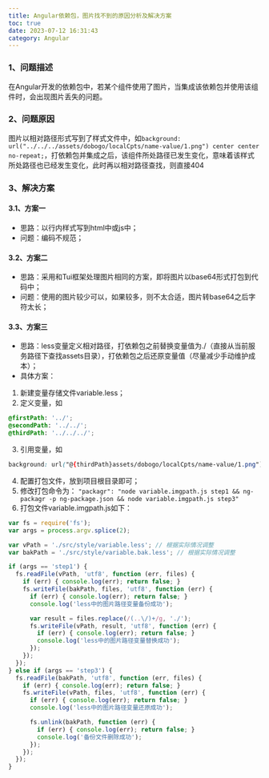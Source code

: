 ```yaml
---
title: Angular依赖包，图片找不到的原因分析及解决方案
toc: true
date: 2023-07-12 16:31:43
category: Angular
---
```

### 1、问题描述
在Angular开发的依赖包中，若某个组件使用了图片，当集成该依赖包并使用该组件时，会出现图片丢失的问题。

### 2、问题原因
图片以相对路径形式写到了样式文件中，如`background: url("../../../assets/dobogo/localCpts/name-value/1.png") center center no-repeat;`，打依赖包并集成之后，该组件所处路径已发生变化，意味着该样式所处路径也已经发生变化，此时再以相对路径查找，则直接404

### 3、解决方案
#### 3.1、方案一
- 思路：以行内样式写到html中或js中；
- 问题：编码不规范；
#### 3.2、方案二
- 思路：采用和Tui框架处理图片相同的方案，即将图片以base64形式打包到代码中；
- 问题：使用的图片较少可以，如果较多，则不太合适，图片转base64之后字符太长；
#### 3.3、方案三
- 思路：less变量定义相对路径，打依赖包之前替换变量值为./（直接从当前服务路径下查找assets目录），打依赖包之后还原变量值（尽量减少手动维护成本）；
- 具体方案：
1. 新建变量存储文件variable.less；
2. 定义变量，如
``` css
@firstPath: '../';
@secondPath: '../../';
@thirdPath: '../../../';
```
3. 引用变量，如
```css
background: url("@{thirdPath}assets/dobogo/localCpts/name-value/1.png") center center no-repeat;
```
4. 配置打包文件，放到项目根目录即可；
5. 修改打包命令为：
`"packagr": "node variable.imgpath.js step1 && ng-packagr -p ng-package.json && node variable.imgpath.js step3"`
6. 打包文件variable.imgpath.js如下：
``` javascript
var fs = require('fs');
var args = process.argv.splice(2);

var vPath = './src/style/variable.less'; // 根据实际情况调整 
var bakPath = './src/style/variable.bak.less'; // 根据实际情况调整 

if (args == 'step1') {
  fs.readFile(vPath, 'utf8', function (err, files) {
    if (err) { console.log(err); return false; }
    fs.writeFile(bakPath, files, 'utf8', function (err) {
      if (err) { console.log(err); return false; }
      console.log('less中的图片路径变量备份成功');

      var result = files.replace(/(..\/)+/g, './');
      fs.writeFile(vPath, result, 'utf8', function (err) {
        if (err) { console.log(err); return false; }
        console.log('less中的图片路径变量替换成功');
      });
    });
  });
} else if (args == 'step3') {
  fs.readFile(bakPath, 'utf8', function (err, files) {
    if (err) { console.log(err); return false; }
    fs.writeFile(vPath, files, 'utf8', function (err) {
      if (err) { console.log(err); return false; }
      console.log('less中的图片路径变量还原成功');

      fs.unlink(bakPath, function (err) {
        if (err) { console.log(err); return false; }
        console.log('备份文件删除成功');
      });
    });
  });
}
```